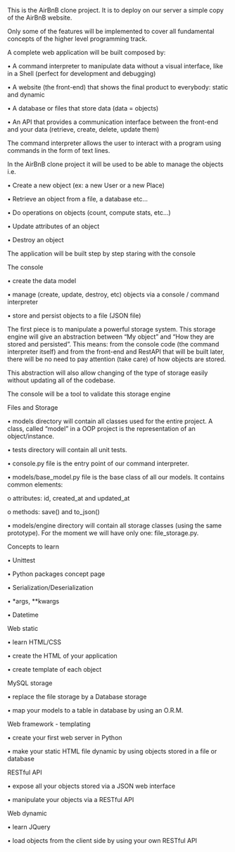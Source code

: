 This is the AirBnB clone project. It is to deploy on our server a simple copy of the AirBnB website.

Only some of the features will be implemented to cover  all fundamental concepts of the higher level programming track.

A complete web application will be built composed by:

•	A command interpreter to manipulate data without a visual interface, like in a Shell (perfect for development and debugging)

•	A website (the front-end) that shows the final product to everybody: static and dynamic

•	A database or files that store data (data = objects)

•	An API that provides a communication interface between the front-end and your data (retrieve, create, delete, update them)

The command interpreter allows the user to interact with a program using commands in the form of text lines.

In the AirBnB clone project it will be used to be able to manage the objects i.e.

•	Create a new object (ex: a new User or a new Place)

•	Retrieve an object from a file, a database etc…

•	Do operations on objects (count, compute stats, etc…)

•	Update attributes of an object

•	Destroy an object



The application will be built step by step staring with the console

The console

•	create the data model

•	manage (create, update, destroy, etc) objects via a console / command interpreter

•	store and persist objects to a file (JSON file)

The first piece is to manipulate a powerful storage system. This storage engine will give an abstraction between “My object” and “How they are stored and persisted”. This means: from the console code (the command interpreter itself) and from the front-end and RestAPI that will be built later, there will be no need to pay attention (take care) of how objects are stored.

This abstraction will also allow changing of the type of storage easily without updating all of the codebase.

The console will be a tool to validate this storage engine

Files and Storage

•	models directory will contain all classes used for the entire project. A class, called “model” in a OOP project is the representation of an object/instance.

•	tests directory will contain all unit tests.

•	console.py file is the entry point of our command interpreter.

•	models/base_model.py file is the base class of all our models. It contains common elements:

o	attributes: id, created_at and updated_at

o	methods: save() and to_json()

•	models/engine directory will contain all storage classes (using the same prototype). For the moment we will have only one: file_storage.py.



Concepts to learn

•	Unittest 

•	Python packages concept page

•	Serialization/Deserialization

•	*args, **kwargs

•	Datetime

Web static

•	learn HTML/CSS

•	create the HTML of your application

•	create template of each object

MySQL storage

•	replace the file storage by a Database storage

•	map your models to a table in database by using an O.R.M.

Web framework - templating

•	create your first web server in Python

•	make your static HTML file dynamic by using objects stored in a file or database

RESTful API

•	expose all your objects stored via a JSON web interface

•	manipulate your objects via a RESTful API

Web dynamic

•	learn JQuery

•	load objects from the client side by using your own RESTful API




